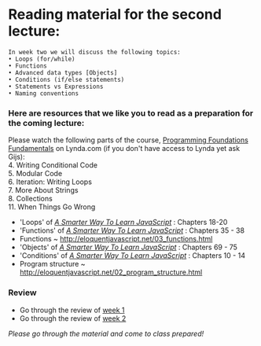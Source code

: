 # Reading material for the second lecture:

```
In week two we will discuss the following topics:
• Loops (for/while)
• Functions
• Advanced data types [Objects]
• Conditions (if/else statements)
• Statements vs Expressions
• Naming conventions
```

### Here are resources that we like you to read as a preparation for the coming lecture:

Please watch the following parts of the course, [Programming Foundations Fundamentals](https://www.lynda.com/Programming-Foundations-tutorials/Welcome/83603/90426-4.html) on Lynda.com (if you don't have access to Lynda yet ask Gijs):
    <br>4. Writing Conditional Code
    <br>5. Modular Code
    <br>6. Iteration: Writing Loops
    <br>7. More About Strings
    <br>8. Collections
    <br>11. When Things Go Wrong 

- 'Loops' of [_A Smarter Way To Learn JavaScript_](https://github.com/Sharique-Hasan/SaylaniBatch2-JavaScript/blob/master/A%20Smarter%20Way%20to%20Learn%20JavaScript.pdf) : Chapters 18-20
- 'Functions' of [_A Smarter Way To Learn JavaScript_](https://github.com/Sharique-Hasan/SaylaniBatch2-JavaScript/blob/master/A%20Smarter%20Way%20to%20Learn%20JavaScript.pdf) : Chapters 35 - 38
- Functions ~ http://eloquentjavascript.net/03_functions.html
- 'Objects' of [_A Smarter Way To Learn JavaScript_](https://github.com/Sharique-Hasan/SaylaniBatch2-JavaScript/blob/master/A%20Smarter%20Way%20to%20Learn%20JavaScript.pdf) : Chapters 69 - 75
- 'Conditions' of [_A Smarter Way To Learn JavaScript_](https://github.com/Sharique-Hasan/SaylaniBatch2-JavaScript/blob/master/A%20Smarter%20Way%20to%20Learn%20JavaScript.pdf) : Chapters 10 - 14
- Program structure ~ http://eloquentjavascript.net/02_program_structure.html

### Review
- Go through the review of [week 1](/Week1/REVIEW.md)
- Go through the review of [week 2](/Week2/REVIEW.md)

_Please go through the material and come to class prepared!_
